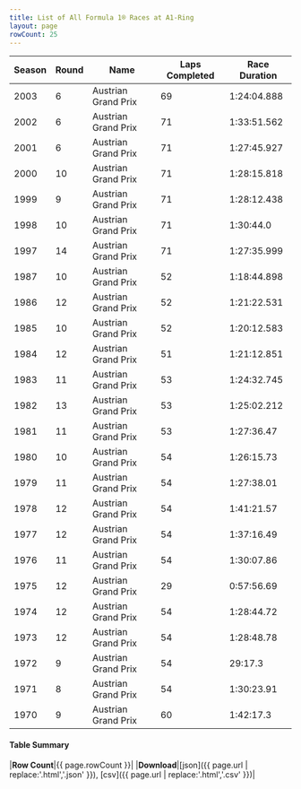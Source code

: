```yaml
---
title: List of All Formula 1® Races at A1-Ring
layout: page
rowCount: 25
---
```


| Season | Round | Name | Laps Completed | Race Duration |
|--|--|--|--|--|
| 2003 | 6 | Austrian Grand Prix | 69 | 1:24:04.888 |
| 2002 | 6 | Austrian Grand Prix | 71 | 1:33:51.562 |
| 2001 | 6 | Austrian Grand Prix | 71 | 1:27:45.927 |
| 2000 | 10 | Austrian Grand Prix | 71 | 1:28:15.818 |
| 1999 | 9 | Austrian Grand Prix | 71 | 1:28:12.438 |
| 1998 | 10 | Austrian Grand Prix | 71 | 1:30:44.0 |
| 1997 | 14 | Austrian Grand Prix | 71 | 1:27:35.999 |
| 1987 | 10 | Austrian Grand Prix | 52 | 1:18:44.898 |
| 1986 | 12 | Austrian Grand Prix | 52 | 1:21:22.531 |
| 1985 | 10 | Austrian Grand Prix | 52 | 1:20:12.583 |
| 1984 | 12 | Austrian Grand Prix | 51 | 1:21:12.851 |
| 1983 | 11 | Austrian Grand Prix | 53 | 1:24:32.745 |
| 1982 | 13 | Austrian Grand Prix | 53 | 1:25:02.212 |
| 1981 | 11 | Austrian Grand Prix | 53 | 1:27:36.47 |
| 1980 | 10 | Austrian Grand Prix | 54 | 1:26:15.73 |
| 1979 | 11 | Austrian Grand Prix | 54 | 1:27:38.01 |
| 1978 | 12 | Austrian Grand Prix | 54 | 1:41:21.57 |
| 1977 | 12 | Austrian Grand Prix | 54 | 1:37:16.49 |
| 1976 | 11 | Austrian Grand Prix | 54 | 1:30:07.86 |
| 1975 | 12 | Austrian Grand Prix | 29 | 0:57:56.69 |
| 1974 | 12 | Austrian Grand Prix | 54 | 1:28:44.72 |
| 1973 | 12 | Austrian Grand Prix | 54 | 1:28:48.78 |
| 1972 | 9 | Austrian Grand Prix | 54 | 29:17.3 |
| 1971 | 8 | Austrian Grand Prix | 54 | 1:30:23.91 |
| 1970 | 9 | Austrian Grand Prix | 60 | 1:42:17.3 |

#### Table Summary

|**Row Count**|{{ page.rowCount }}|
|**Download**|[json]({{ page.url | replace:'.html','.json' }}), [csv]({{ page.url | replace:'.html','.csv' }})|
